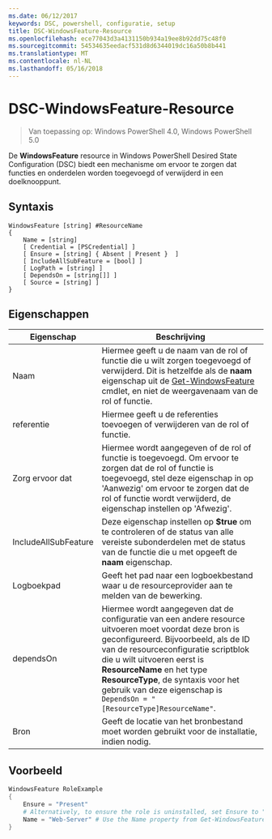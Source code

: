 ```yaml
---
ms.date: 06/12/2017
keywords: DSC, powershell, configuratie, setup
title: DSC-WindowsFeature-Resource
ms.openlocfilehash: ece77043d3a4131150b934a19ee8b92dd75c48f0
ms.sourcegitcommit: 54534635eedacf531d8d6344019dc16a50b8b441
ms.translationtype: MT
ms.contentlocale: nl-NL
ms.lasthandoff: 05/16/2018
---
```

# <a name="dsc-windowsfeature-resource"></a>DSC-WindowsFeature-Resource

> Van toepassing op: Windows PowerShell 4.0, Windows PowerShell 5.0

De **WindowsFeature** resource in Windows PowerShell Desired State Configuration (DSC) biedt een mechanisme om ervoor te zorgen dat functies en onderdelen worden toegevoegd of verwijderd in een doelknooppunt.

## <a name="syntax"></a>Syntaxis

```
WindowsFeature [string] #ResourceName
{
    Name = [string]
    [ Credential = [PSCredential] ]
    [ Ensure = [string] { Absent | Present }  ]
    [ IncludeAllSubFeature = [bool] ]
    [ LogPath = [string] ]
    [ DependsOn = [string[]] ]
    [ Source = [string] ]
}
```

## <a name="properties"></a>Eigenschappen

|  Eigenschap  |  Beschrijving   |
|---|---|
| Naam| Hiermee geeft u de naam van de rol of functie die u wilt zorgen toegevoegd of verwijderd. Dit is hetzelfde als de __naam__ eigenschap uit de [Get-WindowsFeature](/powershell/module/servermanager/Get-WindowsFeature) cmdlet, en niet de weergavenaam van de rol of functie.|
| referentie| Hiermee geeft u de referenties toevoegen of verwijderen van de rol of functie.|
| Zorg ervoor dat| Hiermee wordt aangegeven of de rol of functie is toegevoegd. Om ervoor te zorgen dat de rol of functie is toegevoegd, stel deze eigenschap in op 'Aanwezig' om ervoor te zorgen dat de rol of functie wordt verwijderd, de eigenschap instellen op 'Afwezig'.|
| IncludeAllSubFeature| Deze eigenschap instellen op __$true__ om te controleren of de status van alle vereiste subonderdelen met de status van de functie die u met opgeeft de __naam__ eigenschap.|
| Logboekpad| Geeft het pad naar een logboekbestand waar u de resourceprovider aan te melden van de bewerking.|
| dependsOn| Hiermee wordt aangegeven dat de configuratie van een andere resource uitvoeren moet voordat deze bron is geconfigureerd. Bijvoorbeeld, als de ID van de resourceconfiguratie scriptblok die u wilt uitvoeren eerst is __ResourceName__ en het type __ResourceType__, de syntaxis voor het gebruik van deze eigenschap is `DependsOn = "[ResourceType]ResourceName"`.|
| Bron| Geeft de locatie van het bronbestand moet worden gebruikt voor de installatie, indien nodig.|

## <a name="example"></a>Voorbeeld
```powershell
WindowsFeature RoleExample
{
    Ensure = "Present"
    # Alternatively, to ensure the role is uninstalled, set Ensure to "Absent"
    Name = "Web-Server" # Use the Name property from Get-WindowsFeature
}
```